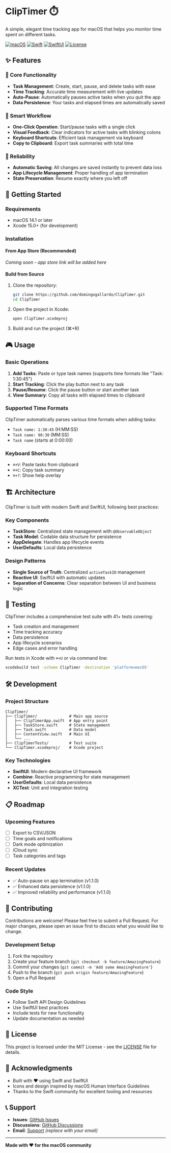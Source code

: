# ClipTimer ⏱️

A simple, elegant time tracking app for macOS that helps you monitor time spent on different tasks.

[![macOS](https://img.shields.io/badge/macOS-14.1+-blue.svg)](https://www.apple.com/macos/)
[![Swift](https://img.shields.io/badge/Swift-5.0+-orange.svg)](https://swift.org/)
[![SwiftUI](https://img.shields.io/badge/SwiftUI-4.0+-green.svg)](https://developer.apple.com/swiftui/)
[![License](https://img.shields.io/badge/License-MIT-yellow.svg)](LICENSE)

## ✨ Features

### 🎯 Core Functionality
- **Task Management**: Create, start, pause, and delete tasks with ease
- **Time Tracking**: Accurate time measurement with live updates
- **Auto-Pause**: Automatically pauses active tasks when you quit the app
- **Data Persistence**: Your tasks and elapsed times are automatically saved

### 🔄 Smart Workflow
- **One-Click Operation**: Start/pause tasks with a single click
- **Visual Feedback**: Clear indicators for active tasks with blinking colons
- **Keyboard Shortcuts**: Efficient task management via keyboard
- **Copy to Clipboard**: Export task summaries with total time

### 💾 Reliability
- **Automatic Saving**: All changes are saved instantly to prevent data loss
- **App Lifecycle Management**: Proper handling of app termination
- **State Preservation**: Resume exactly where you left off

## 🚀 Getting Started

### Requirements
- macOS 14.1 or later
- Xcode 15.0+ (for development)

### Installation

#### From App Store (Recommended)
*Coming soon - app store link will be added here*

#### Build from Source
1. Clone the repository:
   ```bash
   git clone https://github.com/domingogallardo/ClipTimer.git
   cd ClipTimer
   ```

2. Open the project in Xcode:
   ```bash
   open ClipTimer.xcodeproj
   ```

3. Build and run the project (⌘+R)

## 🎮 Usage

### Basic Operations
1. **Add Tasks**: Paste or type task names (supports time formats like "Task: 1:30:45")
2. **Start Tracking**: Click the play button next to any task
3. **Pause/Resume**: Click the pause button or start another task
4. **View Summary**: Copy all tasks with elapsed times to clipboard

### Supported Time Formats
ClipTimer automatically parses various time formats when adding tasks:
- `Task name: 1:30:45` (H:MM:SS)
- `Task name: 90:30` (MM:SS)
- `Task name` (starts at 0:00:00)

### Keyboard Shortcuts
- `⌘+V`: Paste tasks from clipboard
- `⌘+C`: Copy task summary
- `⌘+?`: Show help overlay

## 🏗️ Architecture

ClipTimer is built with modern Swift and SwiftUI, following best practices:

### Key Components
- **TaskStore**: Centralized state management with `@ObservableObject`
- **Task Model**: Codable data structure for persistence
- **AppDelegate**: Handles app lifecycle events
- **UserDefaults**: Local data persistence

### Design Patterns
- **Single Source of Truth**: Centralized `activeTaskID` management
- **Reactive UI**: SwiftUI with automatic updates
- **Separation of Concerns**: Clear separation between UI and business logic

## 🧪 Testing

ClipTimer includes a comprehensive test suite with 41+ tests covering:

- Task creation and management
- Time tracking accuracy
- Data persistence
- App lifecycle scenarios
- Edge cases and error handling

Run tests in Xcode with `⌘+U` or via command line:
```bash
xcodebuild test -scheme ClipTimer -destination 'platform=macOS'
```

## 🛠️ Development

### Project Structure
```
ClipTimer/
├── ClipTimer/              # Main app source
│   ├── ClipTimerApp.swift  # App entry point
│   ├── TaskStore.swift     # State management
│   ├── Task.swift          # Data model
│   ├── ContentView.swift   # Main UI
│   └── ...
├── ClipTimerTests/         # Test suite
└── ClipTimer.xcodeproj/    # Xcode project
```

### Key Technologies
- **SwiftUI**: Modern declarative UI framework
- **Combine**: Reactive programming for state management
- **UserDefaults**: Local data persistence
- **XCTest**: Unit and integration testing

## 📋 Roadmap

### Upcoming Features
- [ ] Export to CSV/JSON
- [ ] Time goals and notifications
- [ ] Dark mode optimization
- [ ] iCloud sync
- [ ] Task categories and tags

### Recent Updates
- ✅ Auto-pause on app termination (v1.1.0)
- ✅ Enhanced data persistence (v1.1.0)
- ✅ Improved reliability and performance (v1.1.0)

## 🤝 Contributing

Contributions are welcome! Please feel free to submit a Pull Request. For major changes, please open an issue first to discuss what you would like to change.

### Development Setup
1. Fork the repository
2. Create your feature branch (`git checkout -b feature/AmazingFeature`)
3. Commit your changes (`git commit -m 'Add some AmazingFeature'`)
4. Push to the branch (`git push origin feature/AmazingFeature`)
5. Open a Pull Request

### Code Style
- Follow Swift API Design Guidelines
- Use SwiftUI best practices
- Include tests for new functionality
- Update documentation as needed

## 📄 License

This project is licensed under the MIT License - see the [LICENSE](LICENSE) file for details.

## 🙏 Acknowledgments

- Built with ❤️ using Swift and SwiftUI
- Icons and design inspired by macOS Human Interface Guidelines
- Thanks to the Swift community for excellent tooling and resources

## 📞 Support

- **Issues**: [GitHub Issues](https://github.com/domingogallardo/ClipTimer/issues)
- **Discussions**: [GitHub Discussions](https://github.com/domingogallardo/ClipTimer/discussions)
- **Email**: [Support](mailto:your-email@example.com) *(replace with your email)*

---

**Made with ❤️ for the macOS community** 